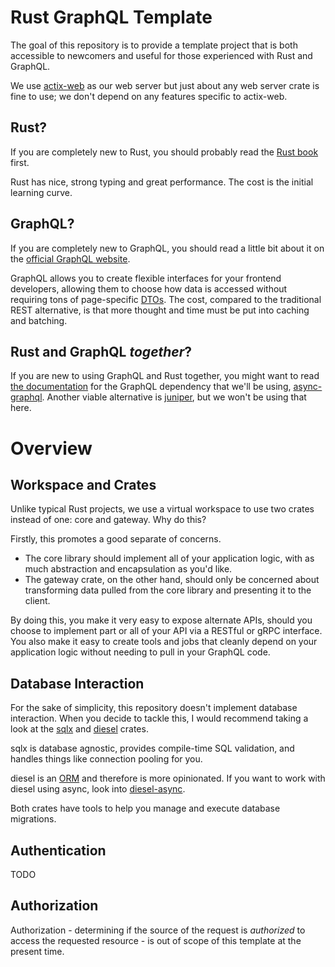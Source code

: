 # Rust GraphQL Template

The goal of this repository is to provide a template project that is both accessible to newcomers and useful for those experienced with Rust and GraphQL.

We use [actix-web](https://crates.io/crates/actix-web) as our web server but just about any web server crate is fine to use; we don't depend on any features specific to actix-web.

## Rust?

If you are completely new to Rust, you should probably read the [Rust book](https://doc.rust-lang.org/stable/book/) first.

Rust has nice, strong typing and great performance. The cost is the initial learning curve.

## GraphQL?

If you are completely new to GraphQL, you should read a little bit about it on the [official GraphQL website](https://graphql.org/learn/).

GraphQL allows you to create flexible interfaces for your frontend developers, allowing them to choose how data is accessed without requiring tons of page-specific [DTOs](https://en.wikipedia.org/wiki/Data_transfer_object). The cost, compared to the traditional REST alternative, is that more thought and time must be put into caching and batching.

## Rust and GraphQL _together_?

If you are new to using GraphQL and Rust together, you might want to read [the documentation](https://async-graphql.github.io/) for the GraphQL dependency that we'll be using, [async-graphql](https://crates.io/crates/async-graphql). Another viable alternative is [juniper](https://crates.io/crates/juniper), but we won't be using that here.

# Overview

## Workspace and Crates

Unlike typical Rust projects, we use a virtual workspace to use two crates instead of one: core and gateway. Why do this?

Firstly, this promotes a good separate of concerns.

- The core library should implement all of your application logic, with as much abstraction and encapsulation as you'd like.
- The gateway crate, on the other hand, should only be concerned about transforming data pulled from the core library and presenting it to the client.

By doing this, you make it very easy to expose alternate APIs, should you choose to implement part or all of your API via a RESTful or gRPC interface.
You also make it easy to create tools and jobs that cleanly depend on your application logic without needing to pull in your GraphQL code.

## Database Interaction

For the sake of simplicity, this repository doesn't implement database interaction. When you decide to tackle this, I would recommend taking a look at the [sqlx](https://crates.io/crates/sqlx) and [diesel](https://crates.io/crates/diesel) crates.

sqlx is database agnostic, provides compile-time SQL validation, and handles things like connection pooling for you.

diesel is an [ORM](https://en.wikipedia.org/wiki/Object%E2%80%93relational_mapping) and therefore is more opinionated. If you want to work with diesel using async, look into [diesel-async](https://crates.io/crates/diesel-async).

Both crates have tools to help you manage and execute database migrations.

## Authentication

TODO

## Authorization

Authorization - determining if the source of the request is _authorized_ to access the requested resource - is out of scope of this template at the present time.
